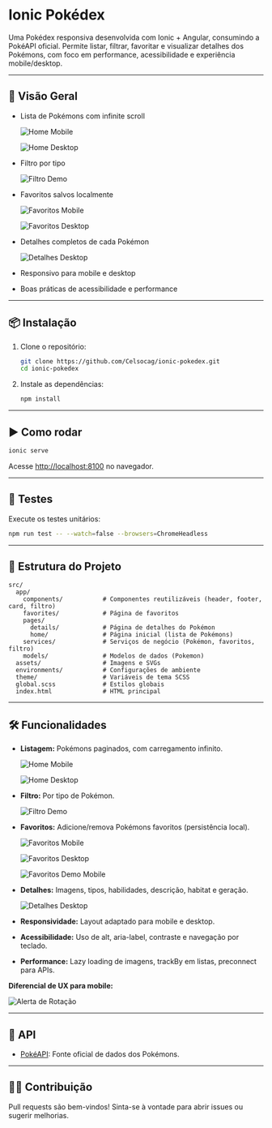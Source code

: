 # Ionic Pokédex

Uma Pokédex responsiva desenvolvida com Ionic + Angular, consumindo a PokéAPI oficial. Permite listar, filtrar, favoritar e visualizar detalhes dos Pokémons, com foco em performance, acessibilidade e experiência mobile/desktop.

---

## 🚀 Visão Geral

- Lista de Pokémons com infinite scroll
  
  ![Home Mobile](src/assets/readme/home_mobile.png)

  ![Home Desktop](src/assets/readme/home_desk.png)

  
- Filtro por tipo
  
  ![Filtro Demo](src/assets/readme/filtro_desk_demo.gif)

  
- Favoritos salvos localmente
  
  ![Favoritos Mobile](src/assets/readme/favoritos_mobile.png)
  
  ![Favoritos Desktop](src/assets/readme/favoritos_desk.png)

  
- Detalhes completos de cada Pokémon
  
  ![Detalhes Desktop](src/assets/readme/detalhes_desktop.gif)

  
- Responsivo para mobile e desktop
  
- Boas práticas de acessibilidade e performance


---

## 📦 Instalação

1. Clone o repositório:
   ```sh
   git clone https://github.com/Celsocag/ionic-pokedex.git
   cd ionic-pokedex
   ```
2. Instale as dependências:
   ```sh
   npm install
   ```

---

## ▶️ Como rodar

```sh
ionic serve
```
Acesse [http://localhost:8100](http://localhost:8100) no navegador.

---

## 🧪 Testes

Execute os testes unitários:
```sh
npm run test -- --watch=false --browsers=ChromeHeadless
```

---

## 📁 Estrutura do Projeto

```
src/
  app/
    components/           # Componentes reutilizáveis (header, footer, card, filtro)
    favorites/            # Página de favoritos
    pages/
      details/            # Página de detalhes do Pokémon
      home/               # Página inicial (lista de Pokémons)
    services/             # Serviços de negócio (Pokémon, favoritos, filtro)
    models/               # Modelos de dados (Pokemon)
  assets/                 # Imagens e SVGs
  environments/           # Configurações de ambiente
  theme/                  # Variáveis de tema SCSS
  global.scss             # Estilos globais
  index.html              # HTML principal
```

---

## 🛠️ Funcionalidades

- **Listagem:** Pokémons paginados, com carregamento infinito.
  
  ![Home Mobile](src/assets/readme/home_mobile.png)
  
  ![Home Desktop](src/assets/readme/home_desk.png)

  
- **Filtro:** Por tipo de Pokémon.
  
  ![Filtro Demo](src/assets/readme/filtro_desk_demo.gif)

  
- **Favoritos:** Adicione/remova Pokémons favoritos (persistência local).
  
  ![Favoritos Mobile](src/assets/readme/favoritos_mobile.png)

  ![Favoritos Desktop](src/assets/readme/favoritos_desk.png)
  
  ![Favoritos Demo Mobile](src/assets/readme/favoritos_mobile_demo.gif.gif)

  
- **Detalhes:** Imagens, tipos, habilidades, descrição, habitat e geração.
  
  ![Detalhes Desktop](src/assets/readme/detalhes_desktop.gif)

  
- **Responsividade:** Layout adaptado para mobile e desktop.
  
- **Acessibilidade:** Uso de alt, aria-label, contraste e navegação por teclado.
  
- **Performance:** Lazy loading de imagens, trackBy em listas, preconnect para APIs.

**Diferencial de UX para mobile:**

![Alerta de Rotação](src/assets/readme/mobile_rotate_warning.gif)



---

## 🔗 API

- [PokéAPI](https://pokeapi.co/): Fonte oficial de dados dos Pokémons.

---

## 👨‍💻 Contribuição

Pull requests são bem-vindos! Sinta-se à vontade para abrir issues ou sugerir melhorias.
